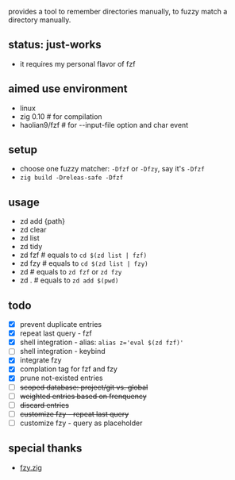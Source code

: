 
provides a tool to remember directories manually, to fuzzy match a directory manually.

## status: just-works
* it requires my personal flavor of fzf

## aimed use environment
* linux
* zig 0.10     # for compilation
* haolian9/fzf # for --input-file option and char event

## setup
* choose one fuzzy matcher: `-Dfzf` or `-Dfzy`, say it's `-Dfzf`
* `zig build -Dreleas-safe -Dfzf`

## usage
* zd add {path}
* zd clear
* zd list
* zd tidy
* zd fzf        # equals to `cd $(zd list | fzf)`
* zd fzy        # equals to `cd $(zd list | fzy)`
* zd            # equals to `zd fzf` or `zd fzy`
* zd .          # equals to `zd add $(pwd)`

## todo
* [x] prevent duplicate entries
* [x] repeat last query - fzf
* [x] shell integration - alias: `alias z='eval $(zd fzf)'`
* [ ] shell integration - keybind
* [x] integrate fzy
* [x] complation tag for fzf and fzy
* [x] prune not-existed entries
* [ ] ~~scoped database: project/git vs. global~~
* [ ] ~~weighted entries based on frenquency~~
* [ ] ~~discard entries~~
* [ ] ~~customize fzy - repeat last query~~
* [ ] customize fzy - query as placeholder

## special thanks
* [fzy.zig](https://github.com/gpanders/fzy.zig)
